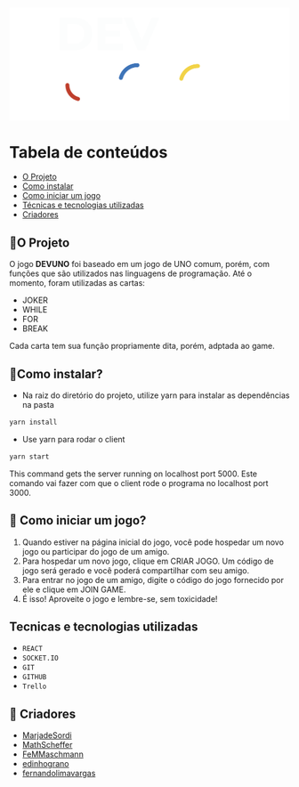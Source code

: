 <h1 align="center">
    <img src="devuno_logo_white.png" align="center">
</h1>

Tabela de conteúdos
=================
<!--ts-->
   * [O Projeto](#O-Projeto)
   * [Como instalar](#Como-instalar)
   * [Como iniciar um jogo](#Como-iniciar-um-jogo)
   * [Técnicas e tecnologias utilizadas](#Tecnicas-e-tecnologias-utilizadas)
   * [Criadores](#criadores)
<!--te-->


## 🤔O Projeto


O jogo __DEVUNO__ foi baseado em um jogo de UNO comum, porém, com funções que são utilizados nas linguagens de programação. Até o momento, foram utilizadas as cartas: 
  * JOKER
  * WHILE
  * FOR
  * BREAK

Cada carta tem sua função propriamente dita, porém, adptada ao game.



## 🏁Como instalar?


- Na raiz do diretório do projeto, utilize yarn para instalar as dependências na pasta

```bash
yarn install
```

- Use yarn para rodar o client

```bash
yarn start
```

This command gets the server running on localhost port 5000.
Este comando vai fazer com que o client rode o programa no localhost port 3000.

## 🧐 Como iniciar um jogo?

1. Quando estiver na página inicial do jogo, você pode hospedar um novo jogo ou participar do jogo de um amigo.
2. Para hospedar um novo jogo, clique em CRIAR JOGO. Um código de jogo será gerado e você poderá compartilhar com seu amigo.
3. Para entrar no jogo de um amigo, digite o código do jogo fornecido por ele e clique em JOIN GAME.
4. É isso! Aproveite o jogo e lembre-se, sem toxicidade!


## Tecnicas e tecnologias utilizadas

- ``REACT``
- ``SOCKET.IO``
- ``GIT``
- ``GITHUB``
- ``Trello`` 


## 🤝 Criadores
* [MarjadeSordi](https://github.com/MarjadeSordi)
* [MathScheffer](https://github.com/MathScheffer)
* [FeMMaschmann](https://github.com/FeMMaschmann)
* [edinhograno](https://github.com/edinhograno)
* [fernandolimavargas](https://github.com/fernandolimavargas)
